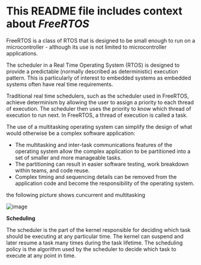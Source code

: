 # This README file includes context about *FreeRTOS* 

FreeRTOS is a class of RTOS that is designed to be small enough to run on a microcontroller - although its use is not limited to microcontroller applications.

The scheduler in a Real Time Operating System (RTOS) is designed to provide a predictable (normally described as deterministic) execution pattern. This is particularly of interest to embedded systems as embedded systems often have real time requirements.

Traditional real time schedulers, such as the scheduler used in FreeRTOS, achieve determinism by allowing the user to assign a priority to each thread of execution. The scheduler then uses the priority to know which thread of execution to run next. In FreeRTOS, a thread of execution is called a task.

The use of a multitasking operating system can simplify the design of what would otherwise be a complex software application:
* The multitasking and inter-task communications features of the operating system allow the complex application to be partitioned into a set of smaller and more manageable tasks.
* The partitioning can result in easier software testing, work breakdown within teams, and code reuse.
* Complex timing and sequencing details can be removed from the application code and become the responsibility of the operating system.

the following picture shows cuncurrent and multitasking

![image](C:\Users\Sara\Pictures)

**Scheduling**

The scheduler is the part of the kernel responsible for deciding which task should be executing at any particular time. The kernel can suspend and later resume a task many times during the task lifetime. The scheduling policy is the algorithm used by the scheduler to decide which task to execute at any point in time.
